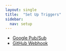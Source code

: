 ```yaml
---
layout: single
title:  "Set Up Triggers"
sidebar:
  nav: setup
---
```


* [Google Pub/Sub](/setup/triggers/google/)
* [GitHub Webhook](/setup/triggers/github/)
